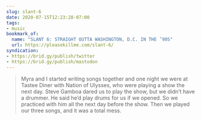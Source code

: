 ```yaml
---
slug: slant-6
date: 2020-07-15T12:23:28-07:00
tags:
- music
bookmark_of:
  name: "SLANT 6: STRAIGHT OUTTA WASHINGTON, D.C. IN THE ’90S"
  url: https://pleasekillme.com/slant-6/
syndication:
- https://brid.gy/publish/twitter
- https://brid.gy/publish/mastodon
---
```

> Myra and I started writing songs together and one night we were at Tastee Diner with Nation of Ulysses, who were playing a show the next day. Steve Gamboa dared us to play the show, but we didn’t have a drummer. He said he’d play drums for us if we opened. So we practiced with him all the next day before the show. Then we played our three songs, and it was a total mess.
